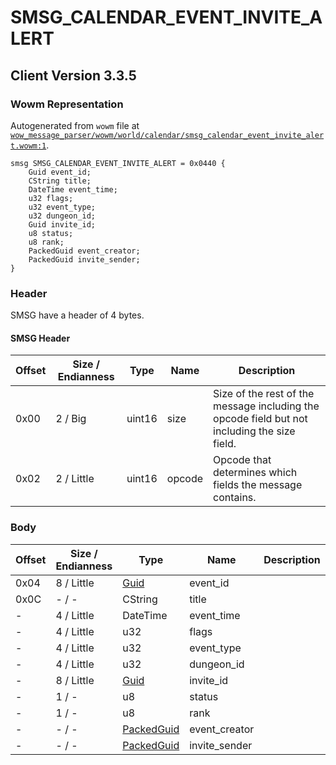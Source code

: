 # SMSG_CALENDAR_EVENT_INVITE_ALERT

## Client Version 3.3.5

### Wowm Representation

Autogenerated from `wowm` file at [`wow_message_parser/wowm/world/calendar/smsg_calendar_event_invite_alert.wowm:1`](https://github.com/gtker/wow_messages/tree/main/wow_message_parser/wowm/world/calendar/smsg_calendar_event_invite_alert.wowm#L1).
```rust,ignore
smsg SMSG_CALENDAR_EVENT_INVITE_ALERT = 0x0440 {
    Guid event_id;
    CString title;
    DateTime event_time;
    u32 flags;
    u32 event_type;
    u32 dungeon_id;
    Guid invite_id;
    u8 status;
    u8 rank;
    PackedGuid event_creator;
    PackedGuid invite_sender;
}
```
### Header

SMSG have a header of 4 bytes.

#### SMSG Header

| Offset | Size / Endianness | Type   | Name   | Description |
| ------ | ----------------- | ------ | ------ | ----------- |
| 0x00   | 2 / Big           | uint16 | size   | Size of the rest of the message including the opcode field but not including the size field.|
| 0x02   | 2 / Little        | uint16 | opcode | Opcode that determines which fields the message contains.|

### Body

| Offset | Size / Endianness | Type | Name | Description | Comment |
| ------ | ----------------- | ---- | ---- | ----------- | ------- |
| 0x04 | 8 / Little | [Guid](../spec/packed-guid.md) | event_id |  |  |
| 0x0C | - / - | CString | title |  |  |
| - | 4 / Little | DateTime | event_time |  |  |
| - | 4 / Little | u32 | flags |  |  |
| - | 4 / Little | u32 | event_type |  |  |
| - | 4 / Little | u32 | dungeon_id |  |  |
| - | 8 / Little | [Guid](../spec/packed-guid.md) | invite_id |  |  |
| - | 1 / - | u8 | status |  |  |
| - | 1 / - | u8 | rank |  |  |
| - | - / - | [PackedGuid](../spec/packed-guid.md) | event_creator |  |  |
| - | - / - | [PackedGuid](../spec/packed-guid.md) | invite_sender |  |  |

